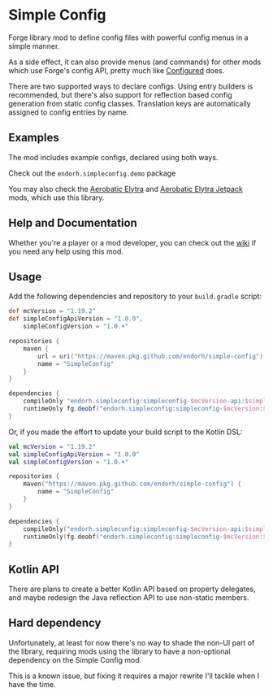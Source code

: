 # Simple Config

Forge library mod to define config files with powerful config menus in a simple manner.

As a side effect, it can also provide menus (and commands) for other mods which
use Forge's config API, pretty much like
[Configured](https://github.com/MrCrayfish/Configured) does.

There are two supported ways to declare configs. Using entry builders is recommended,
but there's also support for reflection based config generation from static config classes.
Translation keys are automatically assigned to config entries by name.

## Examples

The mod includes example configs, declared using both ways.

Check out the `endorh.simpleconfig.demo` package

You may also check the [Aerobatic Elytra](https://github.com/endorh/aerobatic-elytra) and
[Aerobatic Elytra Jetpack](https://github.com/endorh/aerobatic-elytra-jetpack) mods,
which use this library.

## Help and Documentation

Whether you're a player or a mod developer, you can check out the
[wiki](https://github.com/endorh/simple-config/wiki) if you need any help using this mod.

## Usage

Add the following dependencies and repository to your `build.gradle` script:

```Groovy
def mcVersion = "1.19.2"
def simpleConfigApiVersion = "1.0.0",
    simpleConfigVersion = "1.0.+"

repositories {
    maven {
        url = uri("https://maven.pkg.github.com/endorh/simple-config")
        name = "SimpleConfig"
    }
}

dependencies {
    compileOnly "endorh.simpleconfig:simpleconfig-$mcVersion-api:$simpleConfigApiVersion"
    runtimeOnly fg.deobf("endorh.simpleconfig:simpleconfig-$mcVersion:$simpleConfigVersion")
}
```

Or, if you made the effort to update your build script to the Kotlin DSL:

```Kotlin
val mcVersion = "1.19.2"
val simpleConfigApiVersion = "1.0.0"
val simpleConfigVersion = "1.0.+"

repositories {
    maven("https://maven.pkg.github.com/endorh/simple-config") {
        name = "SimpleConfig"
    }
}

dependencies {
    compileOnly("endorh.simpleconfig:simpleconfig-$mcVersion-api:$simpleConfigApiVersion")
    runtimeOnly(fg.deobf("endorh.simpleconfig:simpleconfig-$mcVersion:$simpleConfigVersion"))
}
```

## Kotlin API

There are plans to create a better Kotlin API based on property delegates,
and maybe redesign the Java reflection API to use non-static members.

## Hard dependency

Unfortunately, at least for now there's no way to shade the non-UI part of the library,
requiring mods using the library to have a non-optional dependency on the Simple Config
mod.

This is a known issue, but fixing it requires a major rewrite I'll tackle
when I have the time.

